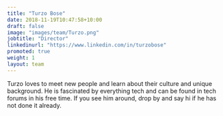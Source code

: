 ```yaml
---
title: "Turzo Bose"
date: 2018-11-19T10:47:58+10:00
draft: false
image: "images/team/Turzo.png"
jobtitle: "Director"
linkedinurl: "https://www.linkedin.com/in/turzobose"
promoted: true
weight: 1
layout: team
---
```


Turzo loves to meet new people and learn about their culture and unique background.  He is fascinated by everything tech and can be found in tech forums in his free time. If you see him around, drop by and say hi if he has not done it already. 

